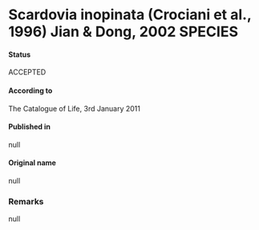 # Scardovia inopinata (Crociani et al., 1996) Jian & Dong, 2002 SPECIES

#### Status
ACCEPTED

#### According to
The Catalogue of Life, 3rd January 2011

#### Published in
null

#### Original name
null

### Remarks
null